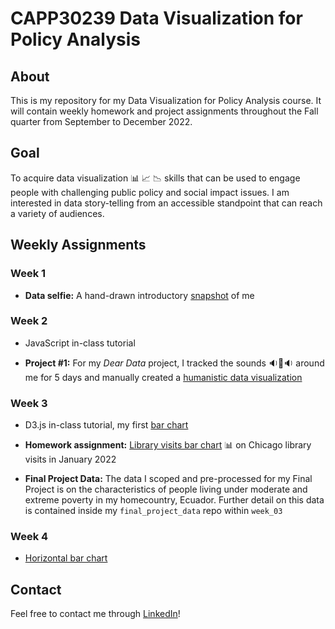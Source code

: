 # CAPP30239 Data Visualization for Policy Analysis

## About
This is my repository for my Data Visualization for Policy Analysis course. It will contain weekly homework and project assignments throughout the Fall quarter from September to December 2022.

## Goal
To acquire data visualization 📊 📈 📉 skills that can be used to engage people with challenging public policy and social impact issues. I am interested in data story-telling from an accessible standpoint that can reach a variety of audiences. 

## Weekly Assignments

### Week 1
- **Data selfie:** A hand-drawn introductory [snapshot](https://github.com/magabrielaa/CAPP30239_FA22/tree/main/week_01) of me

### Week 2
- JavaScript in-class tutorial

- **Project #1:** For my *Dear Data* project, I tracked the sounds 🔉🔔🔉 around me for 5 days and manually created a [humanistic data visualization](https://github.com/magabrielaa/CAPP30239_FA22/tree/main/week_02)

### Week 3
- D3.js in-class tutorial, my first [bar chart](https://magabrielaa.github.io/CAPP30239_FA22/week_03/index.html)
    
- **Homework assignment:** [Library visits bar chart](https://magabrielaa.github.io/CAPP30239_FA22/week_03/homework.html) 📊 on Chicago library visits in January 2022

- **Final Project Data:** The data I scoped and pre-processed for my Final Project is on the characteristics of people living under moderate and extreme poverty in my homecountry, Ecuador. Further detail on this data  is contained inside my `final_project_data` repo within `week_03`

### Week 4
- [Horizontal bar chart](https://magabrielaa.github.io/CAPP30239_FA22/week_04/horizontal-bar.html)


## Contact
Feel free to contact me through [LinkedIn](https://www.linkedin.com/in/mariagabrielaayala/)!